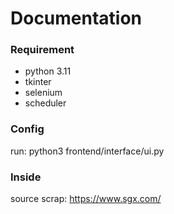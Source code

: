 # Documentation
### Requirement
* python 3.11
* tkinter
* selenium
* scheduler

### Config
run: python3 frontend/interface/ui.py

### Inside
source scrap: https://www.sgx.com/
